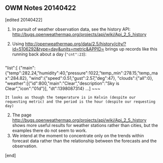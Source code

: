 ## OWM Notes 20140422

[edited 20140422]

1. In pursuit of weather observation data, see the history API: http://bugs.openweathermap.org/projects/api/wiki/Api_2_5_history

  2. Using http://openweathermap.org/data/2.5/history/city/?id=5106292&type=day&units=metric&APPID=<API-key> brings up records like this running back about a day (`"cnt":23`):

        ~~~
"list":[
 {"main":{"temp":282.24,"humidity":40,"pressure":1022,"temp_min":278.15,"temp_max":284.82},
  "wind":{"speed":0.51,"gust":2.57,"deg":47},
  "clouds":{"all":0},
  "weather":[{"id":800,"main":"Clear","description":"Sky is Clear","icon":"01d"}],
  "dt":1398087314}
...]
        ~~~

    It looks as though the temperature is in Kelvin (despite our requesting metric) and the period is the hour (despite our requesting day)

  2. The page http://bugs.openweathermap.org/projects/api/wiki/Api_2_5_history shows more useful results for weather stations rather than cities, but the examples there do not seem to work. 
  2. We intend at the moment to concentrate only on the trends within forecast data rather than the relationship between the forecasts and the observation.

[end]

